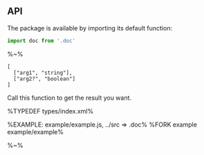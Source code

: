 ## API

The package is available by importing its default function:

```js
import doc from '.doc'
```

%~%

```## doc
[
  ["arg1", "string"],
  ["arg2?", "boolean"]
]
```

Call this function to get the result you want.

%TYPEDEF types/index.xml%

%EXAMPLE: example/example.js, ../src => .doc%
%FORK example example/example%

%~%